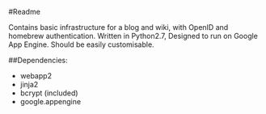 #Readme

Contains basic infrastructure for a blog and wiki, with OpenID and homebrew authentication.
Written in Python2.7, Designed to run on Google App Engine. Should be easily customisable.

##Dependencies:

 - webapp2
 - jinja2
 - bcrypt (included)
 - google.appengine